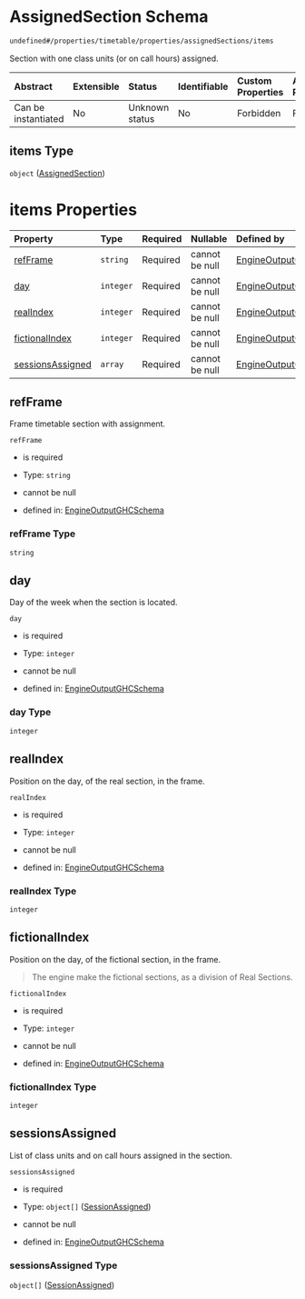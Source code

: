 # AssignedSection Schema

```txt
undefined#/properties/timetable/properties/assignedSections/items
```

Section with one class units (or on call hours) assigned.

| Abstract            | Extensible | Status         | Identifiable | Custom Properties | Additional Properties | Access Restrictions | Defined In                                                                                       |
| :------------------ | :--------- | :------------- | :----------- | :---------------- | :-------------------- | :------------------ | :----------------------------------------------------------------------------------------------- |
| Can be instantiated | No         | Unknown status | No           | Forbidden         | Forbidden             | none                | [ghcEngineOutput.schema.json\*](../../../out/ghcEngineOutput.schema.json "open original schema") |

## items Type

`object` ([AssignedSection](ghcengineoutput-properties-generatedjsontimetable-properties-assignedsections-assignedsection.md))

# items Properties

| Property                              | Type      | Required | Nullable       | Defined by                                                                                                                                                                                                                                            |
| :------------------------------------ | :-------- | :------- | :------------- | :---------------------------------------------------------------------------------------------------------------------------------------------------------------------------------------------------------------------------------------------------- |
| [refFrame](#refframe)                 | `string`  | Required | cannot be null | [EngineOutputGHCSchema](ghcengineoutput-properties-generatedjsontimetable-properties-assignedsections-assignedsection-properties-refframe.md "undefined#/properties/timetable/properties/assignedSections/items/properties/refFrame")                 |
| [day](#day)                           | `integer` | Required | cannot be null | [EngineOutputGHCSchema](ghcengineoutput-properties-generatedjsontimetable-properties-assignedsections-assignedsection-properties-day.md "undefined#/properties/timetable/properties/assignedSections/items/properties/day")                           |
| [realIndex](#realindex)               | `integer` | Required | cannot be null | [EngineOutputGHCSchema](ghcengineoutput-properties-generatedjsontimetable-properties-assignedsections-assignedsection-properties-realindex.md "undefined#/properties/timetable/properties/assignedSections/items/properties/realIndex")               |
| [fictionalIndex](#fictionalindex)     | `integer` | Required | cannot be null | [EngineOutputGHCSchema](ghcengineoutput-properties-generatedjsontimetable-properties-assignedsections-assignedsection-properties-fictionalindex.md "undefined#/properties/timetable/properties/assignedSections/items/properties/fictionalIndex")     |
| [sessionsAssigned](#sessionsassigned) | `array`   | Required | cannot be null | [EngineOutputGHCSchema](ghcengineoutput-properties-generatedjsontimetable-properties-assignedsections-assignedsection-properties-sessionsassigned.md "undefined#/properties/timetable/properties/assignedSections/items/properties/sessionsAssigned") |

## refFrame

Frame timetable section with assignment.

`refFrame`

*   is required

*   Type: `string`

*   cannot be null

*   defined in: [EngineOutputGHCSchema](ghcengineoutput-properties-generatedjsontimetable-properties-assignedsections-assignedsection-properties-refframe.md "undefined#/properties/timetable/properties/assignedSections/items/properties/refFrame")

### refFrame Type

`string`

## day

Day of the week when the section is located.

`day`

*   is required

*   Type: `integer`

*   cannot be null

*   defined in: [EngineOutputGHCSchema](ghcengineoutput-properties-generatedjsontimetable-properties-assignedsections-assignedsection-properties-day.md "undefined#/properties/timetable/properties/assignedSections/items/properties/day")

### day Type

`integer`

## realIndex

Position on the day, of the real section, in the frame.

`realIndex`

*   is required

*   Type: `integer`

*   cannot be null

*   defined in: [EngineOutputGHCSchema](ghcengineoutput-properties-generatedjsontimetable-properties-assignedsections-assignedsection-properties-realindex.md "undefined#/properties/timetable/properties/assignedSections/items/properties/realIndex")

### realIndex Type

`integer`

## fictionalIndex

Position on the day, of the fictional section, in the frame.

> The engine make the fictional sections, as a division of Real Sections.

`fictionalIndex`

*   is required

*   Type: `integer`

*   cannot be null

*   defined in: [EngineOutputGHCSchema](ghcengineoutput-properties-generatedjsontimetable-properties-assignedsections-assignedsection-properties-fictionalindex.md "undefined#/properties/timetable/properties/assignedSections/items/properties/fictionalIndex")

### fictionalIndex Type

`integer`

## sessionsAssigned

List of class units and on call hours assigned in the section.

`sessionsAssigned`

*   is required

*   Type: `object[]` ([SessionAssigned](ghcengineoutput-properties-generatedjsontimetable-properties-assignedsections-assignedsection-properties-sessionsassigned-sessionassigned.md))

*   cannot be null

*   defined in: [EngineOutputGHCSchema](ghcengineoutput-properties-generatedjsontimetable-properties-assignedsections-assignedsection-properties-sessionsassigned.md "undefined#/properties/timetable/properties/assignedSections/items/properties/sessionsAssigned")

### sessionsAssigned Type

`object[]` ([SessionAssigned](ghcengineoutput-properties-generatedjsontimetable-properties-assignedsections-assignedsection-properties-sessionsassigned-sessionassigned.md))
